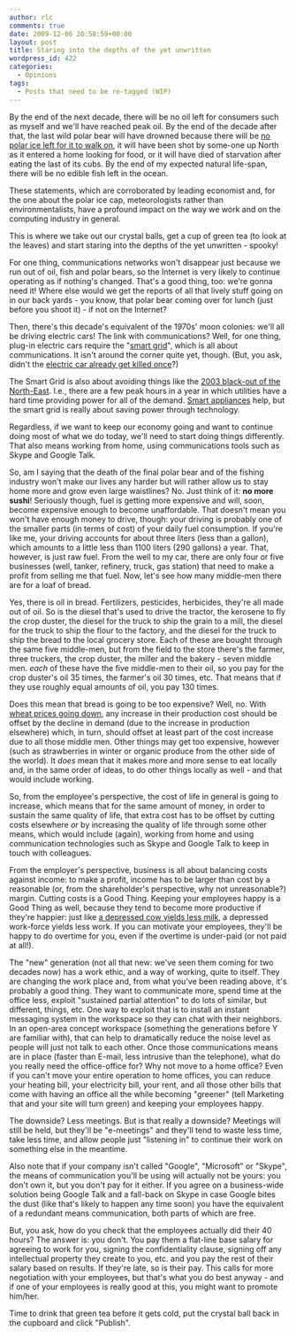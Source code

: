 ```yaml
---
author: rlc
comments: true
date: 2009-12-06 20:58:59+00:00
layout: post
title: Staring into the depths of the yet unwritten
wordpress_id: 422
categories:
  - Opinions
tags:
  - Posts that need to be re-tagged (WIP)
---
```


By the end of the next decade, there will be no oil left for consumers such as myself and we'll have reached peak oil.
By the end of the decade after that, the last wild polar bear will have drowned because there will be [no polar ice left for it to walk on](https://web.archive.org/web/20091202152216/http://arctic.atmos.uiuc.edu/cryosphere/), it will have been shot by some-one up North as it entered a home looking for food, or it will have died of starvation after eating the last of its cubs.
By the end of my expected natural life-span, there will be no edible fish left in the ocean.

These statements, which are corroborated by leading economist and, for the one about the polar ice cap, meteorologists rather than environmentalists, have a profound impact on the way we work and on the computing industry in general.

<!--more-->

This is where we take out our crystal balls, get a cup of green tea (to look at the leaves) and start staring into the depths of the yet unwritten - spooky!

For one thing, communications networks won't disappear just because we run out of oil, fish and polar bears, so the Internet is very likely to continue operating as if nothing's changed. That's a good thing, too: we're gonna need it! Where else would we get the reports of all that lively stuff going on in our back yards - you know, that polar bear coming over for lunch (just before you shoot it) - if not on the Internet?

Then, there's this decade's equivalent of the 1970s' moon colonies: we'll all be driving electric cars! The link with communications? Well, for one thing, plug-in electric cars require the "[smart grid](http://en.wikipedia.org/wiki/Smart_grid)", which is all about communications. It isn't around the corner quite yet, though. (But, you ask, didn't the [electric car already get killed once](http://www.sonyclassics.com/whokilledtheelectriccar/)?)

The Smart Grid is also about avoiding things like the [2003 black-out of the North-East](http://en.wikipedia.org/wiki/Northeast_Blackout_of_2003). I.e., there are a few peak hours in a year in which utilities have a hard time providing power for all of the demand. [Smart appliances](http://www.msnbc.msn.com/id/21760974/) help, but the smart grid is really about saving power through technology.

Regardless, if we want to keep our economy going and want to continue doing most of what we do today, we'll need to start doing things differently. That also means working from home, using communications tools such as Skype and Google Talk.

So, am I saying that the death of the final polar bear and of the fishing industry won't make our lives any harder but will rather allow us to stay home more and grow even large waistlines? No. Just think of it: **no more sushi**! Seriously though, fuel is getting more expensive and will, soon, become expensive enough to become unaffordable. That doesn't mean you won't have enough money to drive, though: your driving is probably one of the smaller parts (in terms of cost) of your daily fuel consumption. If you're like me, your driving accounts for about three liters (less than a gallon), which amounts to a little less than 1100 liters (290 gallons) a year. That, however, is just raw fuel. From the well to my car, there are only four or five businesses (well, tanker, refinery, truck, gas station) that need to make a profit from selling me that fuel. Now, let's see how many middle-men there are for a loaf of bread.

Yes, there is oil in bread. Fertilizers, pesticides, herbicides, they're all made out of oil. So is the diesel that's used to drive the tractor, the kerosene to fly the crop duster, the diesel for the truck to ship the grain to a mill, the diesel for the truck to ship the flour to the factory, and the diesel for the truck to ship the bread to the local grocery store. Each of these are bought through the same five middle-men, but from the field to the store there's the farmer, three truckers, the crop duster, the miller and the bakery - seven middle men. _each_ of these have the five middle-men to their oil, so you pay for the crop duster's oil 35 times, the farmer's oil 30 times, etc. That means that if they use roughly equal amounts of oil, you pay 130 times.

Does this mean that bread is going to be too expensive? Well, no. With [wheat prices going down](http://wheatwise.blogspot.com/), any increase in their production cost should be offset by the decline in demand (due to the increase in production elsewhere) which, in turn, should offset at least part of the cost increase due to all those middle men. Other things may get too expensive, however (such as strawberries in winter or organic produce from the other side of the world). It _does_ mean that it makes more and more sense to eat locally and, in the same order of ideas, to do other things locally as well - and that would include working.

So, from the employee's perspective, the cost of life in general is going to increase, which means that for the same amount of money, in order to sustain the same quality of life, that extra cost has to be offset by cutting costs elsewhere _or_ by increasing the quality of life through some other means, which would include (again), working from home and using communication technologies such as Skype and Google Talk to keep in touch with colleagues.

From the employer's perspective, business is all about balancing costs against income: to make a profit, income has to be larger than cost by a reasonable (or, from the shareholder's perspective, why not unreasonable?) margin. Cutting costs is a Good Thing. Keeping your employees happy is a Good Thing as well, because they tend to become more productive if they're happier: just like [a depressed cow yields less milk](http://web.archive.org/web/20101019122430/http://tw3a.siuc.edu/434factr.htm), a depressed work-force yields less work. If you can motivate your employees, they'll be happy to do overtime for you, even if the overtime is under-paid (or not paid at all!).

The "new" generation (not all that new: we've seen them coming for two decades now) has a work ethic, and a way of working, quite to itself. They are changing the work place and, from what you've been reading above, it's probably a good thing. They want to communicate more, spend time at the office less, exploit "sustained partial attention" to do lots of similar, but different, things, etc. One way to exploit that is to install an instant messaging system in the workspace so they can chat with their neighbors. In an open-area concept workspace (something the generations before Y are familiar with), that can help to dramatically reduce the noise level as people will just not talk to each other. Once those communications means are in place (faster than E-mail, less intrusive than the telephone), what do you really need the office-office for? Why not move to a home office? Even if you can't move your entire operation to home offices, you can reduce your heating bill, your electricity bill, your rent, and all those other bills that come with having an office all the while becoming "greener" (tell Marketing that and your site will turn green) and keeping your employees happy.

The downside? Less meetings. But is that really a downside? Meetings will still be held, but they'll be "e-meetings" and they'll tend to waste less time, take less time, and allow people just "listening in" to continue their work on something else in the meantime.

Also note that if your company isn't called "Google", "Microsoft" or "Skype", the means of communication you'll be using will actually not be yours: you don't own it, but you don't pay for it either. If you agree on a business-wide solution being Google Talk and a fall-back on Skype in case Google bites the dust (like that's likely to happen any time soon) you have the equivalent of a redundant means communication, both parts of which are free.

But, you ask, how do you check that the employees actually did their 40 hours? The answer is: you don't. You pay them a flat-line base salary for agreeing to work for you, signing the confidentiality clause, signing off any intellectual property they create to you, etc. and you pay the rest of their salary based on results. If they're late, so is their pay. This calls for more negotiation with your employees, but that's what you do best anyway - and if one of your employees is really good at this, you might want to promote him/her.

Time to drink that green tea before it gets cold, put the crystal ball back in the cupboard and click "Publish".
